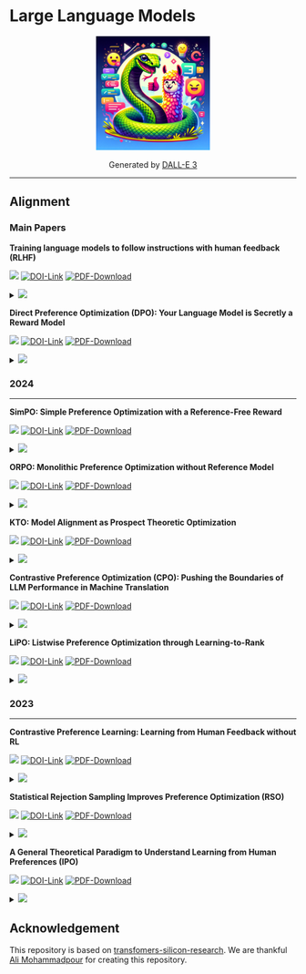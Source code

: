 # Large Language Models
<p align="center">
  <img src="./src/img/logo.png" width='200' />
</p>
<p align="center">
  Generated by 
  <a href="https://openai.com/dall-e-3" rel="nofollow">DALL-E 3</a>
</p>

---
## Alignment
### Main Papers

**Training language models to follow instructions with human feedback (RLHF)**

![](https://img.shields.io/badge/arXiv-2022-skyblue?colorstyle=plastic) [![DOI-Link](https://img.shields.io/badge/DOI-https://doi.org/10.48550/arXiv.1706.03762-sandybrown?style=flat-square?&style=plastic)](https://arxiv.org/abs/2203.02155) [![PDF-Download](https://img.shields.io/badge/PDF-Download-darkgreen?logoColor=red&&style=flat-square&logo=adobe)](https://arxiv.org/pdf/2203.02155.pdf)

<details>
<summary><img src="https://img.shields.io/badge/ABSTRACT-9575cd?&style=plastic"/></summary>
Making language models bigger does not inherently make them better at following a user's intent. For example, large language models can generate outputs that are untruthful, toxic, or simply not helpful to the user. In other words, these models are not aligned with their users. In this paper, we show an avenue for aligning language models with user intent on a wide range of tasks by fine-tuning with human feedback. Starting with a set of labeler-written prompts and prompts submitted through the OpenAI API, we collect a dataset of labeler demonstrations of the desired model behavior, which we use to fine-tune GPT-3 using supervised learning. We then collect a dataset of rankings of model outputs, which we use to further fine-tune this supervised model using reinforcement learning from human feedback. We call the resulting models InstructGPT. In human evaluations on our prompt distribution, outputs from the 1.3B parameter InstructGPT model are preferred to outputs from the 175B GPT-3, despite having 100x fewer parameters. Moreover, InstructGPT models show improvements in truthfulness and reductions in toxic output generation while having minimal performance regressions on public NLP datasets. Even though InstructGPT still makes simple mistakes, our results show that fine-tuning with human feedback is a promising direction for aligning language models with human intent. 
</details> 

**Direct Preference Optimization (DPO): Your Language Model is Secretly a Reward Model**

![](https://img.shields.io/badge/arXiv-2023-skyblue?colorstyle=plastic) [![DOI-Link](https://img.shields.io/badge/DOI-https://doi.org/10.48550/arXiv.1706.03762-sandybrown?style=flat-square?&style=plastic)](https://arxiv.org/abs/1706.03762) [![PDF-Download](https://img.shields.io/badge/PDF-Download-darkgreen?logoColor=red&&style=flat-square&logo=adobe)](https://arxiv.org/pdf/2305.18290.pdf)

<details>
<summary><img src="https://img.shields.io/badge/ABSTRACT-9575cd?&style=plastic"/></summary>
While large-scale unsupervised language models (LMs) learn broad world knowledge and some reasoning skills, achieving precise control of their behavior is difficult due to the completely unsupervised nature of their training. Existing methods for gaining such steerability collect human labels of the relative quality of model generations and fine-tune the unsupervised LM to align with these preferences, often with reinforcement learning from human feedback (RLHF). However, RLHF is a complex and often unstable procedure, first fitting a reward model that reflects the human preferences, and then fine-tuning the large unsupervised LM using reinforcement learning to maximize this estimated reward without drifting too far from the original model. In this paper we introduce a new parameterization of the reward model in RLHF that enables extraction of the corresponding optimal policy in closed form, allowing us to solve the standard RLHF problem with only a simple classification loss. The resulting algorithm, which we call Direct Preference Optimization (DPO), is stable, performant, and computationally lightweight, eliminating the need for sampling from the LM during fine-tuning or performing significant hyperparameter tuning. Our experiments show that DPO can fine-tune LMs to align with human preferences as well as or better than existing methods. Notably, fine-tuning with DPO exceeds PPO-based RLHF in ability to control sentiment of generations, and matches or improves response quality in summarization and single-turn dialogue while being substantially simpler to implement and train. 
</details>

### 2024
---
**SimPO: Simple Preference Optimization with a Reference-Free Reward**

![](https://img.shields.io/badge/arXiv-2024-skyblue?colorstyle=plastic) [![DOI-Link](https://img.shields.io/badge/DOI-https://doi.org/10.48550/arXiv.1706.03762-sandybrown?style=flat-square?&style=plastic)](https://arxiv.org/abs/2405.14734) [![PDF-Download](https://img.shields.io/badge/PDF-Download-darkgreen?logoColor=red&&style=flat-square&logo=adobe)](https://arxiv.org/pdf/2405.14734)


<details>
<summary><img src="https://img.shields.io/badge/ABSTRACT-9575cd?&style=plastic"/></summary>
Direct Preference Optimization (DPO) is a widely used offline preference optimization algorithm that reparameterizes reward functions in reinforcement learning from human feedback (RLHF) to enhance simplicity and training stability. In this work, we propose SimPO, a simpler yet more effective approach. The effectiveness of SimPO is attributed to a key design: using the average log probability of a sequence as the implicit reward. This reward formulation better aligns with model generation and eliminates the need for a reference model, making it more compute and memory efficient. Additionally, we introduce a target reward margin to the Bradley-Terry objective to encourage a larger margin between the winning and losing responses, further enhancing the algorithm's performance. We compare SimPO to DPO and its latest variants across various state-of-the-art training setups, including both base and instruction-tuned models like Mistral and Llama3. We evaluated on extensive instruction-following benchmarks, including AlpacaEval 2, MT-Bench, and the recent challenging Arena-Hard benchmark. Our results demonstrate that SimPO consistently and significantly outperforms existing approaches without substantially increasing response length. Specifically, SimPO outperforms DPO by up to 6.4 points on AlpacaEval 2 and by up to 7.5 points on Arena-Hard. Our top-performing model, built on Llama3-8B-Instruct, achieves a remarkable 44.7 length-controlled win rate on AlpacaEval 2 -- surpassing Claude 3 Opus on the leaderboard, and a 33.8 win rate on Arena-Hard -- making it the strongest 8B open-source model.
</details> 


**ORPO: Monolithic Preference Optimization without Reference Model**

![](https://img.shields.io/badge/arXiv-2024-skyblue?colorstyle=plastic) [![DOI-Link](https://img.shields.io/badge/DOI-https://doi.org/10.48550/arXiv.1706.03762-sandybrown?style=flat-square?&style=plastic)](https://arxiv.org/abs/2403.07691) [![PDF-Download](https://img.shields.io/badge/PDF-Download-darkgreen?logoColor=red&&style=flat-square&logo=adobe)](https://arxiv.org/pdf/2403.07691.pdf)


<details>
<summary><img src="https://img.shields.io/badge/ABSTRACT-9575cd?&style=plastic"/></summary>
While recent preference alignment algorithms for language models have demonstrated promising results, supervised fine-tuning (SFT) remains imperative for achieving successful convergence. In this paper, we study the crucial role of SFT within the context of preference alignment, emphasizing that a minor penalty for the disfavored generation style is sufficient for preference-aligned SFT. Building on this foundation, we introduce a straightforward and innovative reference model-free monolithic odds ratio preference optimization algorithm, ORPO, eliminating the necessity for an additional preference alignment phase. We demonstrate, both empirically and theoretically, that the odds ratio is a sensible choice for contrasting favored and disfavored styles during SFT across the diverse sizes from 125M to 7B. Specifically, fine-tuning Phi-2 (2.7B), Llama-2 (7B), and Mistral (7B) with ORPO on the UltraFeedback alone surpasses the performance of state-of-the-art language models with more than 7B and 13B parameters: achieving up to 12.20% on AlpacaEval2.0 (Figure 1), 66.19% on IFEval (instruction-level loose, Table 6), and 7.32 in MT-Bench (Figure 12). We release code and model checkpoints for Mistral-ORPO-α (7B) and Mistral-ORPO-β (7B). 
</details> 

**KTO: Model Alignment as Prospect Theoretic Optimization**

![](https://img.shields.io/badge/arXiv-2024-skyblue?colorstyle=plastic) [![DOI-Link](https://img.shields.io/badge/DOI-https://doi.org/10.48550/arXiv.1706.03762-sandybrown?style=flat-square?&style=plastic)](https://arxiv.org/abs/2402.01306) [![PDF-Download](https://img.shields.io/badge/PDF-Download-darkgreen?logoColor=red&&style=flat-square&logo=adobe)](https://arxiv.org/pdf/2402.01306.pdf)

<details>
<summary><img src="https://img.shields.io/badge/ABSTRACT-9575cd?&style=plastic"/></summary>
Kahneman & Tversky's prospect theory tells us that humans perceive random variables in a biased but well-defined manner; for example, humans are famously loss-averse. We show that objectives for aligning LLMs with human feedback implicitly incorporate many of these biases -- the success of these objectives (e.g., DPO) over cross-entropy minimization can partly be ascribed to them being human-aware loss functions (HALOs). However, the utility functions these methods attribute to humans still differ from those in the prospect theory literature. Using a Kahneman-Tversky model of human utility, we propose a HALO that directly maximizes the utility of generations instead of maximizing the log-likelihood of preferences, as current methods do. We call this approach Kahneman-Tversky Optimization (KTO), and it matches or exceeds the performance of preference-based methods at scales from 1B to 30B. Crucially, KTO does not need preferences -- only a binary signal of whether an output is desirable or undesirable for a given input. This makes it far easier to use in the real world, where preference data is scarce and expensive. 
</details> 

**Contrastive Preference Optimization (CPO): Pushing the Boundaries of LLM Performance in Machine Translation**

![](https://img.shields.io/badge/arXiv-2024-skyblue?colorstyle=plastic) [![DOI-Link](https://img.shields.io/badge/DOI-https://doi.org/10.48550/arXiv.1706.03762-sandybrown?style=flat-square?&style=plastic)](https://arxiv.org/abs/2401.08417) [![PDF-Download](https://img.shields.io/badge/PDF-Download-darkgreen?logoColor=red&&style=flat-square&logo=adobe)](https://arxiv.org/pdf/2401.08417.pdf)

<details>
<summary><img src="https://img.shields.io/badge/ABSTRACT-9575cd?&style=plastic"/></summary>
Moderate-sized large language models (LLMs) -- those with 7B or 13B parameters -- exhibit promising machine translation (MT) performance. However, even the top-performing 13B LLM-based translation models, like ALMA, does not match the performance of state-of-the-art conventional encoder-decoder translation models or larger-scale LLMs such as GPT-4. In this study, we bridge this performance gap. We first assess the shortcomings of supervised fine-tuning for LLMs in the MT task, emphasizing the quality issues present in the reference data, despite being human-generated. Then, in contrast to SFT which mimics reference translations, we introduce Contrastive Preference Optimization (CPO), a novel approach that trains models to avoid generating adequate but not perfect translations. Applying CPO to ALMA models with only 22K parallel sentences and 12M parameters yields significant improvements. The resulting model, called ALMA-R, can match or exceed the performance of the WMT competition winners and GPT-4 on WMT'21, WMT'22 and WMT'23 test datasets. 
</details> 

**LiPO: Listwise Preference Optimization through Learning-to-Rank**

![](https://img.shields.io/badge/arXiv-2024-skyblue?colorstyle=plastic) [![DOI-Link](https://img.shields.io/badge/DOI-https://doi.org/10.48550/arXiv.1706.03762-sandybrown?style=flat-square?&style=plastic)](https://arxiv.org/abs/2402.01878) [![PDF-Download](https://img.shields.io/badge/PDF-Download-darkgreen?logoColor=red&&style=flat-square&logo=adobe)](https://arxiv.org/pdf/2402.01878.pdf)


<details>
<summary><img src="https://img.shields.io/badge/ABSTRACT-9575cd?&style=plastic"/></summary>
Aligning language models (LMs) with curated human feedback is critical to control their behaviors in real-world applications. Several recent policy optimization methods, such as DPO and SLiC, serve as promising alternatives to the traditional Reinforcement Learning from Human Feedback (RLHF) approach. In practice, human feedback often comes in a format of a ranked list over multiple responses to amortize the cost of reading prompt. Multiple responses can also be ranked by reward models or AI feedback. There lacks such a study on directly fitting upon a list of responses. In this work, we formulate the LM alignment as a listwise ranking problem and describe the Listwise Preference Optimization (LiPO) framework, where the policy can potentially learn more effectively from a ranked list of plausible responses given the prompt. This view draws an explicit connection to Learning-to-Rank (LTR), where most existing preference optimization work can be mapped to existing ranking objectives, especially pairwise ones. Following this connection, we provide an examination of ranking objectives that are not well studied for LM alignment withDPO and SLiC as special cases when list size is two. In particular, we highlight a specific method, LiPO-{\lambda}, which leverages a state-of-the-art listwise ranking objective and weights each preference pair in a more advanced manner. We show that LiPO-{\lambda} can outperform DPO and SLiC by a clear margin on two preference alignment tasks. 
</details> 

### 2023
---
**Contrastive Preference Learning: Learning from Human Feedback without RL**

![](https://img.shields.io/badge/arXiv-2023-skyblue?colorstyle=plastic) [![DOI-Link](https://img.shields.io/badge/DOI-https://doi.org/10.48550/arXiv.1706.03762-sandybrown?style=flat-square?&style=plastic)](https://arxiv.org/abs/2310.13639) [![PDF-Download](https://img.shields.io/badge/PDF-Download-darkgreen?logoColor=red&&style=flat-square&logo=adobe)](https://arxiv.org/pdf/2310.13639.pdf)

<details>
<summary><img src="https://img.shields.io/badge/ABSTRACT-9575cd?&style=plastic"/></summary>
Reinforcement Learning from Human Feedback (RLHF) has emerged as a popular paradigm for aligning models with human intent. Typically RLHF algorithms operate in two phases: first, use human preferences to learn a reward function and second, align the model by optimizing the learned reward via reinforcement learning (RL). This paradigm assumes that human preferences are distributed according to reward, but recent work suggests that they instead follow the regret under the user's optimal policy. Thus, learning a reward function from feedback is not only based on a flawed assumption of human preference, but also leads to unwieldy optimization challenges that stem from policy gradients or bootstrapping in the RL phase. Because of these optimization challenges, contemporary RLHF methods restrict themselves to contextual bandit settings (e.g., as in large language models) or limit observation dimensionality (e.g., state-based robotics). We overcome these limitations by introducing a new family of algorithms for optimizing behavior from human feedback using the regret-based model of human preferences. Using the principle of maximum entropy, we derive Contrastive Preference Learning (CPL), an algorithm for learning optimal policies from preferences without learning reward functions, circumventing the need for RL. CPL is fully off-policy, uses only a simple contrastive objective, and can be applied to arbitrary MDPs. This enables CPL to elegantly scale to high-dimensional and sequential RLHF problems while being simpler than prior methods. 
</details>


**Statistical Rejection Sampling Improves Preference Optimization (RSO)**

![](https://img.shields.io/badge/arXiv-2023-skyblue?colorstyle=plastic) [![DOI-Link](https://img.shields.io/badge/DOI-https://doi.org/10.48550/arXiv.1706.03762-sandybrown?style=flat-square?&style=plastic)](https://arxiv.org/abs/2309.06657) [![PDF-Download](https://img.shields.io/badge/PDF-Download-darkgreen?logoColor=red&&style=flat-square&logo=adobe)](https://arxiv.org/pdf/2309.06657.pdf)

<details>
<summary><img src="https://img.shields.io/badge/ABSTRACT-9575cd?&style=plastic"/></summary>
Improving the alignment of language models with human preferences remains an active research challenge. Previous approaches have primarily utilized Reinforcement Learning from Human Feedback (RLHF) via online RL methods such as Proximal Policy Optimization (PPO). Recently, offline methods such as Sequence Likelihood Calibration (SLiC) and Direct Preference Optimization (DPO) have emerged as attractive alternatives, offering improvements in stability and scalability while maintaining competitive performance. SLiC refines its loss function using sequence pairs sampled from a supervised fine-tuned (SFT) policy, while DPO directly optimizes language models based on preference data, foregoing the need for a separate reward model. However, the maximum likelihood estimator (MLE) of the target optimal policy requires labeled preference pairs sampled from that policy. DPO's lack of a reward model constrains its ability to sample preference pairs from the optimal policy, and SLiC is restricted to sampling preference pairs only from the SFT policy. To address these limitations, we introduce a novel approach called Statistical Rejection Sampling Optimization (RSO) that aims to source preference data from the target optimal policy using rejection sampling, enabling a more accurate estimation of the optimal policy. We also propose a unified framework that enhances the loss functions used in both SLiC and DPO from a preference modeling standpoint. Through extensive experiments across three diverse tasks, we demonstrate that RSO consistently outperforms both SLiC and DPO on evaluations from both Large Language Model (LLM) and human raters. 
</details>

**A General Theoretical Paradigm to Understand Learning from Human Preferences (IPO)**

![](https://img.shields.io/badge/arXiv-2023-skyblue?colorstyle=plastic) [![DOI-Link](https://img.shields.io/badge/DOI-https://doi.org/10.48550/arXiv.1706.03762-sandybrown?style=flat-square?&style=plastic)](https://arxiv.org/abs/2310.12036) [![PDF-Download](https://img.shields.io/badge/PDF-Download-darkgreen?logoColor=red&&style=flat-square&logo=adobe)](https://arxiv.org/pdf/2310.12036.pdf)

<details>
<summary><img src="https://img.shields.io/badge/ABSTRACT-9575cd?&style=plastic"/></summary>
The prevalent deployment of learning from human preferences through reinforcement learning (RLHF) relies on two important approximations: the first assumes that pairwise preferences can be substituted with pointwise rewards. The second assumes that a reward model trained on these pointwise rewards can generalize from collected data to out-of-distribution data sampled by the policy. Recently, Direct Preference Optimisation (DPO) has been proposed as an approach that bypasses the second approximation and learn directly a policy from collected data without the reward modelling stage. However, this method still heavily relies on the first approximation.
In this paper we try to gain a deeper theoretical understanding of these practical algorithms. In particular we derive a new general objective called ΨPO for learning from human preferences that is expressed in terms of pairwise preferences and therefore bypasses both approximations. This new general objective allows us to perform an in-depth analysis of the behavior of RLHF and DPO (as special cases of ΨPO) and to identify their potential pitfalls. We then consider another special case for ΨPO by setting Ψ simply to Identity, for which we can derive an efficient optimisation procedure, prove performance guarantees and demonstrate its empirical superiority to DPO on some illustrative examples. 
</details> 

<!-- 
**....**

![](https://img.shields.io/badge/arXiv-2023-skyblue?colorstyle=plastic) [![DOI-Link](https://img.shields.io/badge/DOI-https://doi.org/10.48550/arXiv.1706.03762-sandybrown?style=flat-square?&style=plastic)](...) [![PDF-Download](https://img.shields.io/badge/PDF-Download-darkgreen?logoColor=red&&style=flat-square&logo=adobe)](...)

[![Code-Link](https://img.shields.io/badge/Code-PyTorch-red?style=plastic)](https://github.com/jadore801120/attention-is-all-you-need-pytorch) [![Code-Link](https://img.shields.io/badge/Code-TensorFlow-orange?style=plastic)](https://github.com/lsdefine/attention-is-all-you-need-keras)

<details>
<summary><img src="https://img.shields.io/badge/ABSTRACT-9575cd?&style=plastic"/></summary>
....
</details> 
-->

<!-- ## Architecture -->

## Acknowledgement
<p dir="auto">
This repository is based on <a href="https://github.com/alimpk/transfomers-silicon-research" rel="nofollow">
transfomers-silicon-research</a>. We are thankful <a href="https://github.com/alimpk" rel="nofollow">Ali Mohammadpour</a> for creating this repository.
</p>
